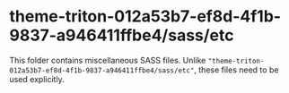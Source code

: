 # theme-triton-012a53b7-ef8d-4f1b-9837-a946411ffbe4/sass/etc

This folder contains miscellaneous SASS files. Unlike `"theme-triton-012a53b7-ef8d-4f1b-9837-a946411ffbe4/sass/etc"`, these files
need to be used explicitly.
